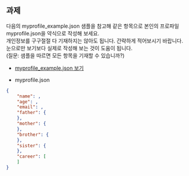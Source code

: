 ## 과제

다음의 myprofile_example.json 샘플을 참고해 같은 항목으로 본인의 프로파일 myprofile.json을 약식으로 작성해 보세요.  
개인정보를 구구절절 다 기재하지는 않아도 됩니다. 간략하게 적어보시기 바랍니다.  
눈으로만 보기보다 실제로 작성해 보는 것이 도움이 됩니다.  
(질문: 샘플을 따르면 모든 항목을 기재할 수 있습니까?)  

* [myprofile_example.json 보기](./myprofile_example.json)

* myprofile.json
```json
{
    "name": ,
    "age": ,
    "email": ,
    "father": {
    },
    "mother": {
    },
    "brother": {
    },
    "sister": {
    },
    "career": [
    ]
}
```